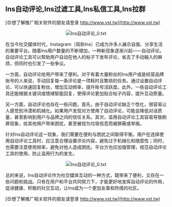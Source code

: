 ## **Ins自动评论,Ins过滤工具,Ins私信工具,Ins拉群**

[😍想了解推广相关软件的朋友请登录 http://www.vst.tw](http://www.vst.tw)

 <center><img src="https://vst.tw/MP4/tuiguang/png/2.png" alt="Ins自动评论_0.txt"></center>

在当今社交媒体时代，Instagram（简称Ins）已成为许多人展示自我、分享生活的重要平台。随着Ins用户数量的不断增加，一种新现象逐渐兴起——自动评论。自动评论工具可以帮助用户自动在他人的帖子下发布评论，省去了手动输入的麻烦，但同时也引发了一些争议。

一方面，自动评论给用户带来了便利。对于有着大量粉丝的Ins用户或是经营品牌账号的人来说，手动回复每一条评论是一项耗时且繁琐的任务。通过设置自动评论，可以快速回复粉丝，增加互动频率，提升账号活跃度。此外，一些自动评论工具还能根据关键词或情绪智能回复，使得评论更加贴合帖子内容，提升互动质量。

另一方面，自动评论也存在一些问题。首先，由于自动评论缺乏个性化，很容易让人感觉到冷漠和机械化。如果用户发现对方使用了自动评论，可能会降低对话质量，甚至影响到用户与品牌之间的信任关系。其次，滥用自动评论工具容易导致刷屏现象，给其他用户带来困扰，甚至被视为垃圾信息而被屏蔽或举报。

针对Ins自动评论这一现象，我们需要在便利与困扰之间取得平衡。用户在选择使用自动评论工具时，应注意合理设置评论内容，避免过于机械化和随意性；同时，也需要注意使用频率，避免对他人造成困扰。平台方也应加强管理，规范自动评论工具的使用，防止滥用行为的发生。

 <center><img src="https://vst.tw/MP4/tuiguang/png/3.png" alt="Ins自动评论_0.txt"></center>

总的来说，Ins自动评论作为社交媒体互动的一种方式，既带来了便利，又存在一些问题和挑战。只有在用户和平台共同努力下，才能更好地发挥自动评论的作用，促进健康、积极的社交互动，让Ins成为一个更加友善和热情的社区。

[😍想了解推广相关软件的朋友请登录 http://www.vst.tw](http://www.vst.tw)



